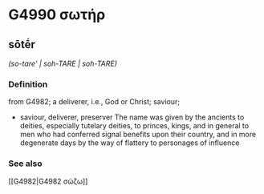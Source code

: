# G4990 σωτήρ

## sōtḗr

_(so-tare' | soh-TARE | soh-TARE)_

### Definition

from G4982; a deliverer, i.e., God or Christ; saviour; 

- saviour, deliverer, preserver The name was given by the ancients to deities, especially tutelary deities, to princes, kings, and in general to men who had conferred signal benefits upon their country, and in more degenerate days by the way of flattery to personages of influence

### See also

[[G4982|G4982 σώζω]]

